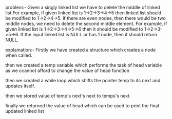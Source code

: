 problem:-
Given a singly linked list we have to delete the middle of linked list.For example, if given linked list is 1->2->3->4->5 then linked list should be modified to 1->2->4->5.
If there are even nodes, then there would be two middle nodes, we need to delete the second middle element. For example, if given linked list is 1->2->3->4->5->6 then it should be modified to 1->2->3->5->6.
If the input linked list is NULL or has 1 node, then it should return NULL.



explaination:-
Firstly we have created a structure which creates a node when called.

then we created a temp variable which performs the task of head variable as we ccannot afford to change the value of head function 

then we created a while loop which shifts the pointer temp to its next and updates itself.

then we stored value of temp's next's next to temps's next.

finally we returned the value of head which can be used to print the final updated linked list